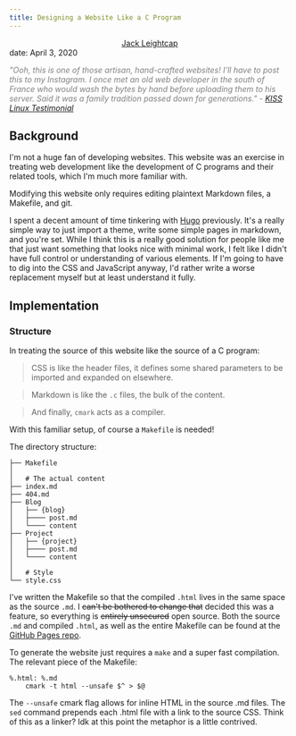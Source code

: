 ```yaml
---
title: Designing a Website Like a C Program
---
```

<center><a href="../../index.html">Jack Leightcap</a></center>
date: April 3, 2020

<i><p style="color:gray">
"Ooh, this is one of those artisan, hand-crafted websites! I'll
have to post this to my Instagram. I once met an old web developer
in the south of France who would wash the bytes by hand before
uploading them to his server. Said it was a family tradition
passed down for generations." 
\- [KISS Linux Testimonial](https://k1ss.org/testimonials)
</p></i>

## Background

I'm not a huge fan of developing websites.
This website was an exercise in treating web development like the development of
C programs and their related tools, which I'm much more familiar with.

Modifying this website only requires editing plaintext Markdown files, a Makefile, and
git.

I spent a decent amount of time tinkering with [Hugo](https://gohugo.io/) previously.
It's a really simple way to just import a theme, write some simple pages in markdown, and you're set.
While I think this is a really good solution for people like me that just want
something that looks nice with minimal work, I felt like I didn't have full
control or understanding of various elements.
If I'm going to have to dig into the CSS and JavaScript anyway, I'd rather write a
worse replacement myself but at least understand it fully.

## Implementation
### Structure
In treating the source of this website like the source of a C program:

>CSS is like the header files, it defines some shared parameters to be imported and expanded on elsewhere.

>Markdown is like the `.c` files, the bulk of the content.

>And finally, `cmark` acts as a compiler.

With this familiar setup, of course a `Makefile` is needed!

The directory structure:

    ├── Makefile
    │
    │   # The actual content
    ├── index.md
    ├── 404.md
    ├── Blog
    │   ├── {blog}
    │   ├──── post.md
    │   └──── content
    ├── Project
    │   ├── {project}
    │   ├──── post.md
    │   └──── content
    │
    │   # Style
    └── style.css

I've written the Makefile so that the compiled `.html` lives in the same space as the source `.md`.
I ~~can't be bothered to change that~~ decided this was a feature, so everything is ~~entirely unsecured~~ open source.
Both the source `.md` and compiled `.html`, as well as the entire Makefile can
be found at the
[GitHub Pages repo](https://github.com/jleightcap/jleightcap.github.io).

To generate the website just requires a `make` and a super fast compilation.
The relevant piece of the Makefile:

```
%.html: %.md
    cmark -t html --unsafe $^ > $@
```

The `--unsafe` cmark flag allows for inline HTML in the source .md files.
The `sed` command prepends each .html file with a link to the source CSS. Think of this as a linker? Idk at this point the metaphor is a little contrived.
